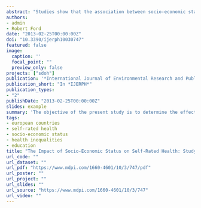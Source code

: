 ```yaml
---
abstract: "Studies show that the association between socio-economic status (SES) and self-rated health (SRH) varies in different countries, however there are not many country-comparisons that examine this relationship over time. The objective of the present study is to determine the effect of three SES measures on SRH in 29 countries according to findings in European Social Surveys (2002-2008), in order to study how socio-economic inequalities can vary our subjective state of health. In line with previous studies, income inequalities seem to be greater not only in Anglo-Saxon and Scandinavian countries, but especially in Eastern European countries. The impact of education is greater in Southern countries, and this effect is similar in Eastern and Scandinavian countries, although occupational status does not produce significant differences in southern countries. This study shows the general relevance of socio-educational factors on SRH. Individual economic conditions are obviously a basic factor contributing to a good state of health, but education could be even more relevant to preserve it. In this sense, policies should not only aim at reducing income inequalities, but should also further the education of people who are in risk of social exclusion."
authors:
- admin
- Robert Ford
date: "2013-02-25T00:00:00Z"
doi: "10.3390/ijerph10030747"
featured: false
image:
  caption: ''
  focal_point: ""
  preview_only: false
projects: ["sdoh"]
publication: '*International Journal of Environmental Research and Public Health* 10(3):747-61'
publication_short: "In *IJERPH*"
publication_types:
- "2"
publishDate: "2013-02-25T00:00:00Z"
slides: example
summary: 'The objective of the present study is to determine the effect of three SES measures on SRH in 29 countries according to findings in European Social Surveys (2002–2008), in order to study how socio-economic inequalities can vary our subjective state of health.'
tags:
- european countries
- self-rated health
- socio-economic status
- health inequalities
- education
title: "The Impact of Socio-Economic Status on Self-Rated Health: Study of 29 Countries Using European Social Surveys (2002–2008)"
url_code: ""
url_dataset: ""
url_pdf: "https://www.mdpi.com/1660-4601/10/3/747/pdf"
url_poster: ""
url_project: ""
url_slides: ""
url_source: "https://www.mdpi.com/1660-4601/10/3/747"
url_video: ""
---
```

